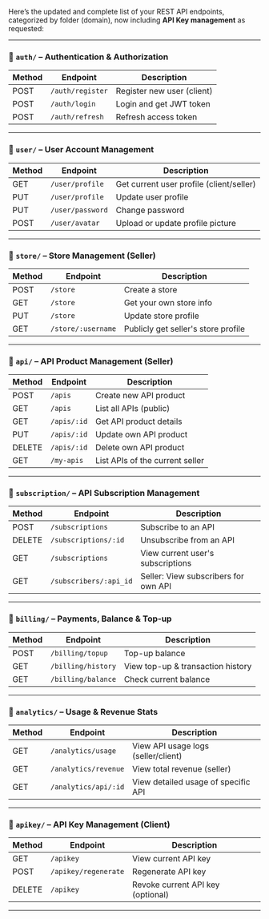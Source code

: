Here’s the updated and complete list of your REST API endpoints, categorized by folder (domain), now including **API Key management** as requested:

---

### 📁 `auth/` – Authentication & Authorization

| Method | Endpoint             | Description                |
| ------ | -------------------- | -------------------------- |
| POST   | `/auth/register` | Register new user (client) |
| POST   | `/auth/login`    | Login and get JWT token    |
| POST   | `/auth/refresh`  | Refresh access token       |

---

### 📁 `user/` – User Account Management

| Method | Endpoint             | Description                              |
| ------ | -------------------- | ---------------------------------------- |
| GET    | `/user/profile`  | Get current user profile (client/seller) |
| PUT    | `/user/profile`  | Update user profile                      |
| PUT    | `/user/password` | Change password                          |
| POST   | `/user/avatar`   | Upload or update profile picture         |

---

### 📁 `store/` – Store Management (Seller)

| Method | Endpoint               | Description                         |
| ------ | ---------------------- | ----------------------------------- |
| POST   | `/store`           | Create a store                      |
| GET    | `/store`           | Get your own store info             |
| PUT    | `/store`           | Update store profile                |
| GET    | `/store/:username` | Publicly get seller's store profile |

---

### 📁 `api/` – API Product Management (Seller)

| Method | Endpoint        | Description                     |
| ------ | --------------- | ------------------------------- |
| POST   | `/apis`     | Create new API product          |
| GET    | `/apis`     | List all APIs (public)          |
| GET    | `/apis/:id` | Get API product details         |
| PUT    | `/apis/:id` | Update own API product          |
| DELETE | `/apis/:id` | Delete own API product          |
| GET    | `/my-apis`  | List APIs of the current seller |

---

### 📁 `subscription/` – API Subscription Management

| Method | Endpoint                   | Description                          |
| ------ | -------------------------- | ------------------------------------ |
| POST   | `/subscriptions`       | Subscribe to an API                  |
| DELETE | `/subscriptions/:id`   | Unsubscribe from an API              |
| GET    | `/subscriptions`       | View current user's subscriptions    |
| GET    | `/subscribers/:api_id` | Seller: View subscribers for own API |

---

### 📁 `billing/` – Payments, Balance & Top-up

| Method | Endpoint               | Description                       |
| ------ | ---------------------- | --------------------------------- |
| POST   | `/billing/topup`   | Top-up balance                    |
| GET    | `/billing/history` | View top-up & transaction history |
| GET    | `/billing/balance` | Check current balance             |

---

### 📁 `analytics/` – Usage & Revenue Stats

| Method | Endpoint                 | Description                         |
| ------ | ------------------------ | ----------------------------------- |
| GET    | `/analytics/usage`   | View API usage logs (seller/client) |
| GET    | `/analytics/revenue` | View total revenue (seller)         |
| GET    | `/analytics/api/:id` | View detailed usage of specific API |

---

### 📁 `apikey/` – API Key Management (Client)

| Method | Endpoint                 | Description                       |
| ------ | ------------------------ | --------------------------------- |
| GET    | `/apikey`            | View current API key              |
| POST   | `/apikey/regenerate` | Regenerate API key                |
| DELETE | `/apikey`            | Revoke current API key (optional) |

---

